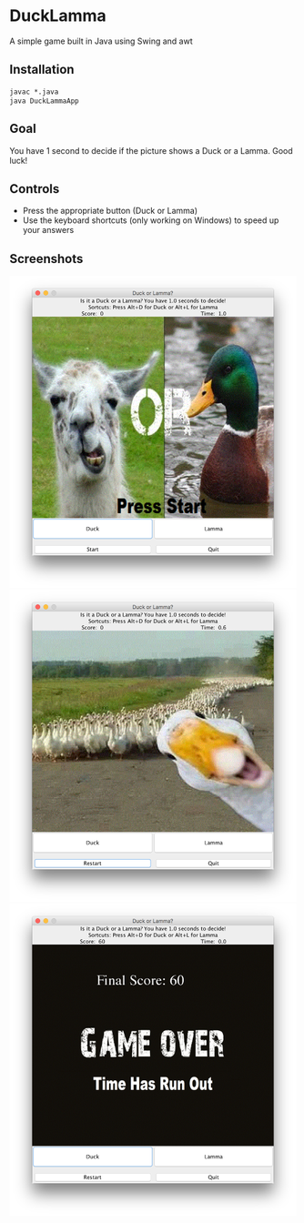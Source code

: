 # DuckLamma
A simple game built in Java using Swing and awt

## Installation 
```
javac *.java
java DuckLammaApp
```

## Goal
You have 1 second to decide if the picture shows a Duck or a Lamma. Good luck!

## Controls
- Press the appropriate button (Duck or Lamma)
- Use the keyboard shortcuts (only working on Windows) to speed up your answers

## Screenshots
![initial_screen](screenshots/initial_screen.png)
![game_screen](screenshots/game_screen.png)
![final_screen](screenshots/final_screen.png)
